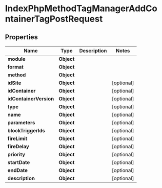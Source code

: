 

# IndexPhpMethodTagManagerAddContainerTagPostRequest


## Properties

| Name | Type | Description | Notes |
|------------ | ------------- | ------------- | -------------|
|**module** | **Object** |  |  |
|**format** | **Object** |  |  |
|**method** | **Object** |  |  |
|**idSite** | **Object** |  |  [optional] |
|**idContainer** | **Object** |  |  [optional] |
|**idContainerVersion** | **Object** |  |  [optional] |
|**type** | **Object** |  |  [optional] |
|**name** | **Object** |  |  [optional] |
|**parameters** | **Object** |  |  [optional] |
|**blockTriggerIds** | **Object** |  |  [optional] |
|**fireLimit** | **Object** |  |  [optional] |
|**fireDelay** | **Object** |  |  [optional] |
|**priority** | **Object** |  |  [optional] |
|**startDate** | **Object** |  |  [optional] |
|**endDate** | **Object** |  |  [optional] |
|**description** | **Object** |  |  [optional] |



